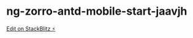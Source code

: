 # ng-zorro-antd-mobile-start-jaavjh

[Edit on StackBlitz ⚡️](https://stackblitz.com/edit/ng-zorro-antd-mobile-start-jaavjh)